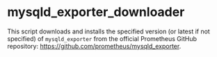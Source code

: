 # mysqld_exporter_downloader

This script downloads and installs the specified version (or latest if not specified) of `mysqld_exporter` from the official Prometheus GitHub repository: https://github.com/prometheus/mysqld_exporter.

